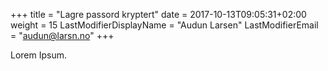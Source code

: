 +++
title = "Lagre passord kryptert"
date =  2017-10-13T09:05:31+02:00
weight = 15
LastModifierDisplayName = "Audun Larsen"
LastModifierEmail = "audun@larsn.no"
+++

Lorem Ipsum.
